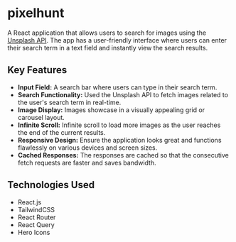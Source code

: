 # pixelhunt

A React application that allows users to search for images using the [Unsplash API](https://unsplash.com/documentation). The app has a user-friendly interface where users can enter their search term in a text field and instantly view the search results.

## Key Features

- **Input Field:** A search bar where users can type in their search term.
- **Search Functionality:** Used the Unsplash API to fetch images related to the user's search term in real-time.
- **Image Display:** Images showcase in a visually appealing grid or carousel layout.
- **Infinite Scroll:** Infinite scroll to load more images as the user reaches the end of the current results.
- **Responsive Design:** Ensure the application looks great and functions flawlessly on various devices and screen sizes.
- **Cached Responses:** The responses are cached so that the consecutive fetch requests are faster and saves bandwidth.

## Technologies Used

- React.js
- TailwindCSS
- React Router
- React Query
- Hero Icons
